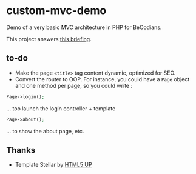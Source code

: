 # custom-mvc-demo
Demo of a very basic MVC architecture in PHP for BeCodians.

This project answers [this briefing](https://github.com/becodeorg/BXLCentral/tree/master/Projects/12-MVC).



## to-do

- Make the page `<title>` tag content dynamic, optimized for SEO.
- Convert the router to OOP. For instance, you could have a `Page` object and one method per page, so you could write :

```php
Page->login();
```

... too launch the login controller + template

```php
Page->about();
```
... to show the about page, etc.

## Thanks
- Template Stellar by [HTML5 UP](html5up.net)
